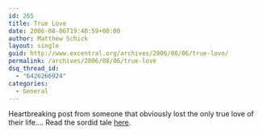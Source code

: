 ```yaml
---
id: 265
title: True Love
date: 2006-08-06T19:40:59+00:00
author: Matthew Schick
layout: single
guid: http://www.excentral.org/archives/2006/08/06/true-love/
permalink: /archives/2006/08/06/true-love
dsq_thread_id:
  - "6426266924"
categories:
  - General
---
```

Heartbreaking post from someone that obviously lost the only true love of their life....  Read the sordid tale <a title="Touching, I promise" href="http://raleigh.craigslist.org/mis/188939871.html">here</a>.